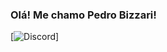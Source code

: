 ### Olá! Me chamo Pedro Bizzari!

[![Discord](https://img.shields.io/badge/Discord-%235865F2.svg?style=for-the-badge&logo=discord&logoColor=white)]



